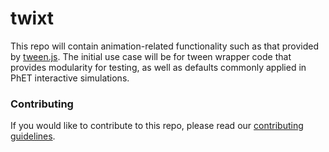# twixt

This repo will contain animation-related functionality such as that provided by [tween.js](https://github.com/tweenjs/tween.js.git). The initial use case will be for tween wrapper code that provides modularity for testing, as well as defaults commonly applied in PhET interactive simulations.

### Contributing
If you would like to contribute to this repo, please read our [contributing guidelines](https://github.com/phetsims/community/blob/main/CONTRIBUTING.md).
